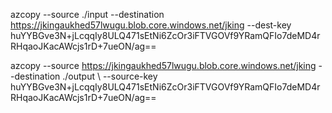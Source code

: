
azcopy --source ./input --destination https://jkingaukhed57lwugu.blob.core.windows.net/jking --dest-key huYYBGve3N+jLcqqIy8ULQ471sEtNi6ZcOr3iFTVGOVf9YRamQFIo7deMD4rRHqaoJKacAWcjs1rD+7ueON/ag==


azcopy --source https://jkingaukhed57lwugu.blob.core.windows.net/jking --destination ./output \ --source-key huYYBGve3N+jLcqqIy8ULQ471sEtNi6ZcOr3iFTVGOVf9YRamQFIo7deMD4rRHqaoJKacAWcjs1rD+7ueON/ag==